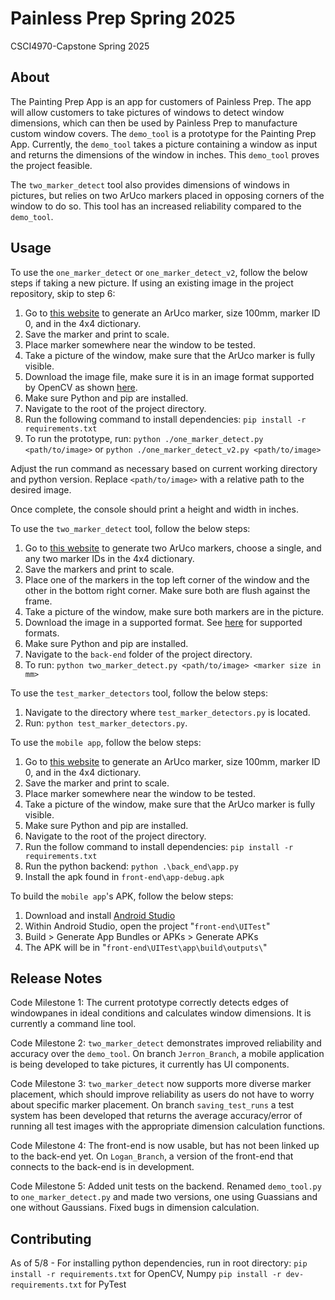 # Painless Prep Spring 2025
CSCI4970-Capstone Spring 2025

## About

The Painting Prep App is an app for customers of Painless Prep. The app will allow customers to take pictures of windows to detect window dimensions, which can then be used by Painless Prep to manufacture custom window covers. The `demo_tool` is a prototype for the Painting Prep App. Currently, the `demo_tool` takes a picture containing a window as input and returns the dimensions of the window in inches. This `demo_tool` proves the project feasible.

The `two_marker_detect` tool also provides dimensions of windows in pictures, but relies on two ArUco markers placed in opposing corners of the window to do so. This tool has an increased reliability compared to the `demo_tool`.

## Usage

To use the `one_marker_detect` or `one_marker_detect_v2`, follow the below steps if taking a new picture. If using an existing image in the project repository, skip to step 6:

1. Go to [this website](https://chev.me/arucogen/) to generate an ArUco marker, size 100mm, marker ID 0, and in the 4x4 dictionary.
2. Save the marker and print to scale.
3. Place marker somewhere near the window to be tested.
4. Take a picture of the window, make sure that the ArUco marker is fully visible.
5. Download the image file, make sure it is in an image format supported by OpenCV as shown [here](https://docs.opencv.org/4.x/d4/da8/group__imgcodecs.html#gacbaa02cffc4ec2422dfa2e24412a99e2).
6. Make sure Python and pip are installed.
7. Navigate to the root of the project directory.
8. Run the following command to install dependencies: `pip install -r requirements.txt`
9. To run the prototype, run: `python ./one_marker_detect.py <path/to/image>` or `python ./one_marker_detect_v2.py <path/to/image>`

Adjust the run command as necessary based on current working directory and python version. Replace `<path/to/image>` with a relative path to the desired image.

Once complete, the console should print a height and width in inches.

To use the `two_marker_detect` tool, follow the below steps:

1. Go to [this website](https://chev.me/arucogen/) to generate two ArUco markers, choose a single, and any two marker IDs in the 4x4 dictionary.
2. Save the markers and print to scale.
3. Place one of the markers in the top left corner of the window and the other in the bottom right corner. Make sure both are flush against the frame.
4. Take a picture of the window, make sure both markers are in the picture.
5. Download the image in a supported format. See [here](https://docs.opencv.org/4.x/d4/da8/group__imgcodecs.html#gacbaa02cffc4ec2422dfa2e24412a99e) for supported formats.
6. Make sure Python and pip are installed.
7. Navigate to the `back-end` folder of the project directory.
8. To run: `python two_marker_detect.py <path/to/image> <marker size in mm>`

To use the `test_marker_detectors` tool, follow the below steps:

1. Navigate to the directory where `test_marker_detectors.py` is located.
2. Run: `python test_marker_detectors.py`.

To use the `mobile app`, follow the below steps:

1. Go to [this website](https://chev.me/arucogen/) to generate an ArUco marker, size 100mm, marker ID 0, and in the 4x4 dictionary.
2. Save the marker and print to scale.
3. Place marker somewhere near the window to be tested.
4. Take a picture of the window, make sure that the ArUco marker is fully visible.
5. Make sure Python and pip are installed.
6. Navigate to the root of the project directory.
7. Run the follow command to install dependencies: `pip install -r requirements.txt`
8. Run the python backend: `python .\back_end\app.py`
9. Install the apk found in `front-end\app-debug.apk`

To build the `mobile app`'s APK, follow the below steps:
1. Download and install [Android Studio](https://developer.android.com/studio)
2. Within Android Studio, open the project "`front-end\UITest`"
3. Build > Generate App Bundles or APKs > Generate APKs
4. The APK will be in "`front-end\UITest\app\build\outputs\`"

## Release Notes

Code Milestone 1: The current prototype correctly detects edges of windowpanes in ideal conditions and calculates window dimensions. It is currently a command line tool.

Code Milestone 2: `two_marker_detect` demonstrates improved reliability and accuracy over the `demo_tool`. On branch `Jerron_Branch`, a mobile application is being developed to take pictures, it currently has UI components.

Code Milestone 3: `two_marker_detect` now supports more diverse marker placement, which should improve reliability as users do not have to worry about specific marker placement. On branch `saving_test_runs` a test system has been developed that returns the average accuracy/error of running all test images with the appropriate dimension calculation functions.

Code Milestone 4: The front-end is now usable, but has not been linked up to the back-end yet. On `Logan_Branch`, a version of the front-end that connects to the back-end is in development. 

Code Milestone 5: Added unit tests on the backend. Renamed `demo_tool.py` to `one_marker_detect.py` and made two versions, one using Guassians and one without Gaussians. Fixed bugs in dimension calculation.

## Contributing

As of 5/8 - For installing python dependencies, run in root directory:
`pip install -r requirements.txt` for OpenCV, Numpy
`pip install -r dev-requirements.txt` for PyTest
